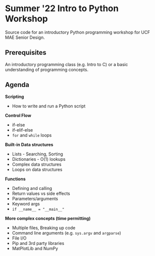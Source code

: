 # Summer '22 Intro to Python Workshop

Source code for an introductory Python programming workshop for UCF MAE Senior 
Design.

## Prerequisites
An introductory programming class (e.g. Intro to C) or a basic understanding of 
programming concepts.

## Agenda 

**Scripting**
- How to write and run a Python script

**Control Flow**
- if-else
- if-elif-else
- `for` and `while` loops

**Built-in Data structures**
- Lists - Searching, Sorting
- Dictionaries - O(1) lookups
- Complex data structures
- Loops on data structures 

**Functions**
- Defining and calling
- Return values vs side effects
- Parameters/arguments
- Keyword args 
- `if __name__ = "__main__"`

**More complex concepts (time permitting)**
- Multiple files, Breaking up code
- Command line arguments (e.g. `sys.argv` and `argparse`)
- File I/O
- Pip and 3rd party libraries
- MatPlotLib and NumPy
